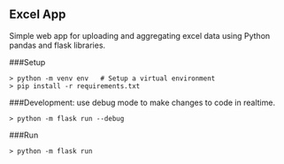 
## Excel App


Simple web app for uploading and aggregating excel data using Python pandas and flask libraries.


###Setup


```
> python -m venv env   # Setup a virtual environment
> pip install -r requirements.txt
```

###Development: use debug mode to make changes to code in realtime.

```
> python -m flask run --debug 
```

###Run
```
> python -m flask run 
```
